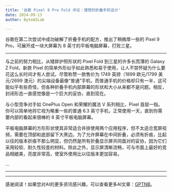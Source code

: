 ```yaml
---
title: '谷歌 Pixel 9 Pro Fold 评论：理想的折叠手机设计'
date: 2024-09-13
author: ByteAILab

---
```


谷歌在第二次尝试中成功破解了折叠手机的配方，推出了稍微厚一些的 Pixel 9 Pro，可展开成一块大屏幕为 8 英寸的平板电脑屏幕，打败三星。

---
与之前的努力相比，从矮胖护照形状的 Pixel Fold 到三星的许多长而薄的 Galaxy Z Fold，新款 Pixel 的简单外形似乎如此熟悉和易于使用，让人不禁怀疑为什么要花这么长时间才有人尝试。尽管称赞一款售价为 1749 英镑（1899 欧元/1799 美元/2699 澳元）的尖端设备最像“普通”手机，而普通手机的价格却只有一半，这可能似乎有些奇怪，但各种折叠手机内部屏幕的形状和大小从来都不是问题。相反，封闭形态一直感觉像是一个巨大的妥协，直到现在。

与小型竞争对手如 OnePlus Open 和荣耀的魔法 V 系列相比，Pixel 首屈一指。你可以简单地将它视为略重一些的普通 6.3 英寸手机，正常使用一天，直到你需要内部的看起来很棒的 8 英寸平板电脑屏幕。

平板电脑屏幕的方形形状使其非常适合并排使用两个应用程序，但不太适合宽屏视频，需要在顶部和底部留下大黑边。为了允许屏幕在中间折叠，必须有折痕，比起以往的版本折痕不那么明显，但仍然是所有折叠显示屏共同面对的妥协，因为它们采用较软、耐久性较差的材料。除此之外，显示屏清晰流畅，可与市面上最好的竞品相媲美，亮度非常高，使室外使用比以往版本更加容易。

...

---
---
感谢阅读！如果您对AI的更多资讯感兴趣，可以查看更多AI文章：[GPTNB](https://gptnb.com)。